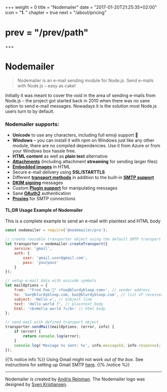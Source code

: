 +++
weight = 0
title = "Nodemailer"
date = "2017-01-20T21:25:35+02:00"
icon = "<b>1. </b>"
chapter = true
next = "/about/pricing"
# prev = "/prev/path"

+++

# Nodemailer

> Nodemailer is an e-mail sending module for Node.js. Send e-mails with Node.js – easy as cake!

Initially it was meant to cover the void in the area of sending e-mails from Node.js – the project got started back in 2010 when there was no sane option to send e-mail messages. Nowadays it is the solution most Node.js users turn to by default.

### Nodemailer supports:

- **Unicode** to use any characters, including full emoji support 💪
- **Windows** – you can install it with _npm_ on Windows just like any other module, there are no compiled dependencies. Use it from Azure or from your Windows box hassle free.
- **HTML content** as well as **plain text** alternative
- **[Attachments](/message/attachments/)** (including attachment **streaming** for sending larger files)
- **[Embedded images](/message/embedded-images/)** in HTML
- Secure e-mail delivery using **SSL/STARTTLS**
- Different **[transport methods](/transports/)** in addition to the built-in **[SMTP support](/smtp/)**
- **[DKIM signing](/dkim/)** messages
- Custom **[Plugin support](/plugins/)** for manipulating messages
- Sane **[OAuth2](/smtp/oauth2/)** authentication
- **[Proxies](/smtp/proxies/)** for SMTP connections

#### TL;DR Usage Example of Nodemailer

This is a complete example to send an e-mail with plaintext and HTML body

```javascript
const nodemailer = require('@nodemailer/pro');

// create reusable transporter object using the default SMTP transport
let transporter = nodemailer.createTransport({
    service: 'gmail',
    auth: {
        user: 'gmail.user@gmail.com',
        pass: 'yourpass'
    }
});

// setup e-mail data with unicode symbols
let mailOptions = {
    from: '"Fred Foo 👻" <foo@blurdybloop.com>', // sender address
    to: 'bar@blurdybloop.com, baz@blurdybloop.com', // list of receivers
    subject: 'Hello ✔', // Subject line
    text: 'Hello world ?', // plaintext body
    html: '<b>Hello world ?</b>' // html body
};

// send mail with defined transport object
transporter.sendMail(mailOptions, (error, info) {
    if (error) {
        return console.log(error);
    }
    console.log('Message %s sent: %s', info.messageId, info.response);
});
```

{{% notice info %}} Using Gmail might not work _out of the box_. See instructions for setting up Gmail SMTP [here](/usage/using-gmail/). {{% /notice %}}

--------------------------------------------------------------------------------

Nodemailer is created by [Andris Reinman](https://github.com/andris9). The Nodemailer logo was designed by [Sven Kristjansen](https://www.behance.net/kristjansen).
